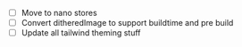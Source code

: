 - [ ] Move to nano stores
- [ ] Convert ditheredImage to support buildtime and pre build
- [ ] Update all tailwind theming stuff
